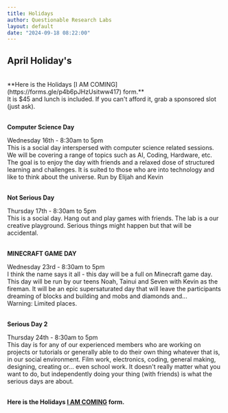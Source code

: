 ```yaml
---
title: Holidays
author: Questionable Research Labs
layout: default
date: "2024-09-18 08:22:00"
---
```


## April Holiday's ##
<br>
**Here is the Holidays [I AM COMING](https://forms.gle/p4b6pJHzUsitww417) form.**<br> 
It is $45 and lunch is included. If you can't afford it, grab a sponsored slot (just ask).
<br><br>

<p align="left"><b>Computer Science Day</b></p>
Wednesday 16th - 8:30am to 5pm<br>
This is a social day interspersed with computer science related sessions. We will be covering a range of topics such as AI, Coding, Hardware, etc. The goal is to enjoy the day with friends and a relaxed dose of structured learning and challenges. It is suited to those who are into technology and like to think about the universe. Run by Elijah and Kevin<br><br>

<p align="left"><b>Not Serious Day</b></p>
Thursday 17th - 8:30am to 5pm<br> 
This is a social day. Hang out and play games with friends. The lab is a our creative playground. Serious things might happen but that will be accidental.<br><br>   

<p align="left"><b>MINECRAFT GAME DAY</b></p>
Wednesday 23rd - 8:30am to 5pm<br> 
I think the name says it all - this day will be a full on Minecraft game day. This day will be run by our teens Noah, Tainui and Seven with Kevin as the fireman. It will be an epic supersaturated day that will leave the participants dreaming of blocks and building and mobs and diamonds and...<br> 
Warning: Limited places.  <br><br>


<p align="left"><b>Serious Day 2</b></p>
Thursday 24th - 8:30am to 5pm<br> 
This day is for any of our experienced members who are working on projects or tutorials or generally able to do their own thing whatever that is, in our social environment. Film work, electronics, coding, general making, designing, creating or... even school work. It doesn't really matter what you want to do, but independently doing your thing (with friends) is what the serious days are about.<br><br>

**Here is the Holidays [I AM COMING](https://forms.gle/p4b6pJHzUsitww417) form.**<br> 



